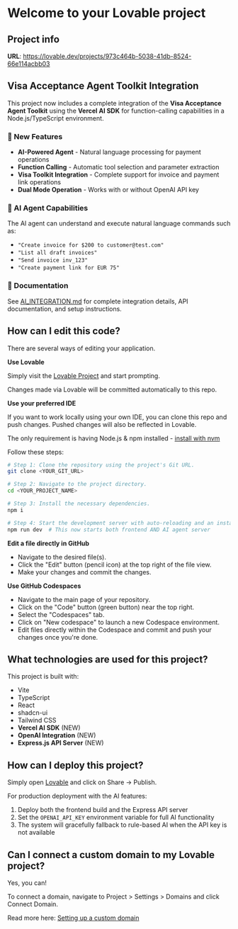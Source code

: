 # Welcome to your Lovable project

## Project info

**URL**: https://lovable.dev/projects/973c464b-5038-41db-8524-66e114acbb03

## Visa Acceptance Agent Toolkit Integration

This project now includes a complete integration of the **Visa Acceptance Agent Toolkit** using the **Vercel AI SDK** for function-calling capabilities in a Node.js/TypeScript environment.

### 🚀 New Features

- **AI-Powered Agent** - Natural language processing for payment operations
- **Function Calling** - Automatic tool selection and parameter extraction
- **Visa Toolkit Integration** - Complete support for invoice and payment link operations
- **Dual Mode Operation** - Works with or without OpenAI API key

### 🤖 AI Agent Capabilities

The AI agent can understand and execute natural language commands such as:
- `"Create invoice for $200 to customer@test.com"`
- `"List all draft invoices"`
- `"Send invoice inv_123"`  
- `"Create payment link for EUR 75"`

### 📖 Documentation

See [AI_INTEGRATION.md](./AI_INTEGRATION.md) for complete integration details, API documentation, and setup instructions.

## How can I edit this code?

There are several ways of editing your application.

**Use Lovable**

Simply visit the [Lovable Project](https://lovable.dev/projects/973c464b-5038-41db-8524-66e114acbb03) and start prompting.

Changes made via Lovable will be committed automatically to this repo.

**Use your preferred IDE**

If you want to work locally using your own IDE, you can clone this repo and push changes. Pushed changes will also be reflected in Lovable.

The only requirement is having Node.js & npm installed - [install with nvm](https://github.com/nvm-sh/nvm#installing-and-updating)

Follow these steps:

```sh
# Step 1: Clone the repository using the project's Git URL.
git clone <YOUR_GIT_URL>

# Step 2: Navigate to the project directory.
cd <YOUR_PROJECT_NAME>

# Step 3: Install the necessary dependencies.
npm i

# Step 4: Start the development server with auto-reloading and an instant preview.
npm run dev  # This now starts both frontend AND AI agent server
```

**Edit a file directly in GitHub**

- Navigate to the desired file(s).
- Click the "Edit" button (pencil icon) at the top right of the file view.
- Make your changes and commit the changes.

**Use GitHub Codespaces**

- Navigate to the main page of your repository.
- Click on the "Code" button (green button) near the top right.
- Select the "Codespaces" tab.
- Click on "New codespace" to launch a new Codespace environment.
- Edit files directly within the Codespace and commit and push your changes once you're done.

## What technologies are used for this project?

This project is built with:

- Vite
- TypeScript
- React
- shadcn-ui
- Tailwind CSS
- **Vercel AI SDK** (NEW)
- **OpenAI Integration** (NEW)
- **Express.js API Server** (NEW)

## How can I deploy this project?

Simply open [Lovable](https://lovable.dev/projects/973c464b-5038-41db-8524-66e114acbb03) and click on Share -> Publish.

For production deployment with the AI features:
1. Deploy both the frontend build and the Express API server
2. Set the `OPENAI_API_KEY` environment variable for full AI functionality
3. The system will gracefully fallback to rule-based AI when the API key is not available

## Can I connect a custom domain to my Lovable project?

Yes, you can!

To connect a domain, navigate to Project > Settings > Domains and click Connect Domain.

Read more here: [Setting up a custom domain](https://docs.lovable.dev/tips-tricks/custom-domain#step-by-step-guide)
